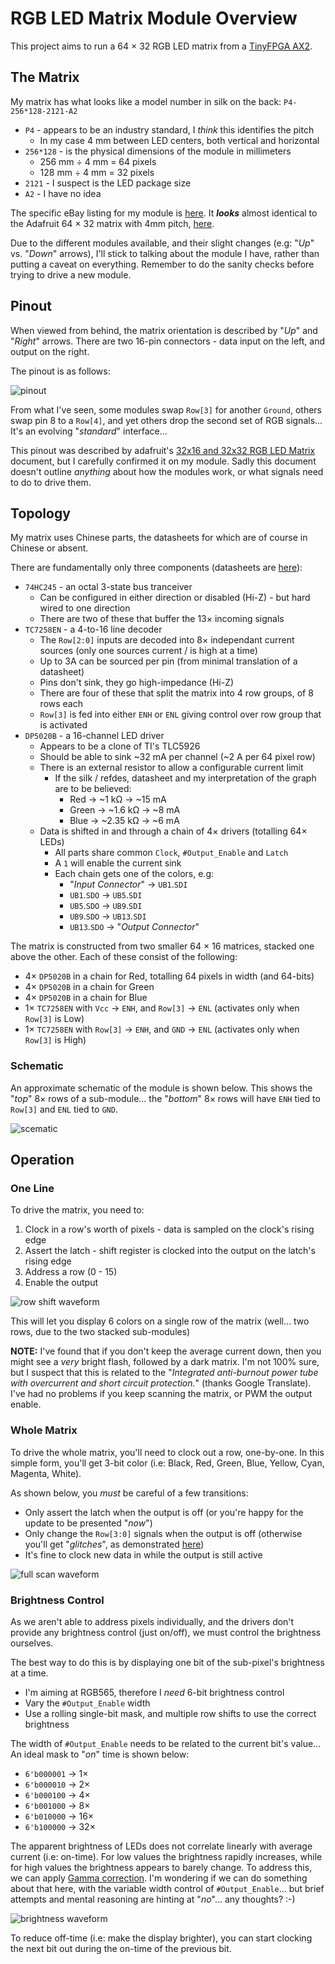 # RGB LED Matrix Module Overview

This project aims to run a 64 &times; 32 RGB LED matrix from a [TinyFPGA AX2](https://store.tinyfpga.com/products/tinyfpga-a2).

## The Matrix

My matrix has what looks like a model number in silk on the back: `P4-256*128-2121-A2`

  - `P4` - appears to be an industry standard, I _think_ this identifies the pitch
    - In my case 4 mm between LED centers, both vertical and horizontal
  - `256*128` - is the physical dimensions of the module in millimeters
    - 256 mm &divide; 4 mm = 64 pixels
    - 128 mm &divide; 4 mm = 32 pixels
  - `2121` - I suspect is the LED package size
  - `A2` - I have no idea

The specific eBay listing for my module is [here](https://www.ebay.co.uk/itm/x/272157054443).
It _**looks**_ almost identical to the Adafruit 64 &times; 32 matrix with 4mm pitch, [here](https://www.adafruit.com/product/2278).

Due to the different modules available, and their slight changes (e.g: "_Up_" vs. "_Down_" arrows), I'll stick to talking about the module I have, rather than putting a caveat on everything.
Remember to do the sanity checks before trying to drive a new module.

## Pinout

When viewed from behind, the matrix orientation is described by "_Up_" and "_Right_" arrows.
There are two 16-pin connectors - data input on the left, and output on the right.

The pinout is as follows:

![pinout](./rgb_led_matrix_pinout.svg)

From what I've seen, some modules swap `Row[3]` for another `Ground`, others swap pin 8 to a `Row[4]`, and yet others drop the second set of RGB signals...
It's an evolving "_standard_" interface...

This pinout was described by adafruit's [32x16 and 32x32 RGB LED Matrix](https://cdn-learn.adafruit.com/downloads/pdf/32x16-32x32-rgb-led-matrix.pdf) document, but I carefully confirmed it on my module.
Sadly this document doesn't outline _anything_ about how the modules work, or what signals need to do to drive them.

## Topology

My matrix uses Chinese parts, the datasheets for which are of course in Chinese or absent.

There are fundamentally only three components (datasheets are [here](./datasheets/)):

  - `74HC245` - an octal 3-state bus tranceiver
    - Can be configured in either direction or disabled (Hi-Z) - but hard wired to one direction
    - There are two of these that buffer the 13&times; incoming signals
  - `TC7258EN` - a 4-to-16 line decoder
    - The `Row[2:0]` inputs are decoded into 8&times; independant current sources (only one sources current / is high at a time)
    - Up to 3A can be sourced per pin (from minimal translation of a datasheet)
    - Pins don't sink, they go high-impedance (Hi-Z)
    - There are four of these that split the matrix into 4 row groups, of 8 rows each
    - `Row[3]` is fed into either `ENH` or `ENL` giving control over row group that is activated
  - `DP5020B` - a 16-channel LED driver
    - Appears to be a clone of TI's TLC5926
    - Should be able to sink ~32 mA per channel (~2 A per 64 pixel row)
    - There is an external resistor to allow a configurable current limit
      - If the silk / refdes, datasheet and my interpretation of the graph are to be believed:
        - Red &rarr; ~1 k&ohm; &rarr; ~15 mA
        - Green &rarr; ~1.6 k&ohm; &rarr; ~8 mA
        - Blue &rarr; ~2.35 k&ohm; &rarr; ~6 mA
    - Data is shifted in and through a chain of 4&times; drivers (totalling 64&times; LEDs)
      - All parts share common `Clock`, `#Output_Enable` and `Latch`
      - A `1` will enable the current sink
      - Each chain gets one of the colors, e.g:
        - "_Input Connector_" &rarr; `UB1`.`SDI`
        - `UB1`.`SDO` &rarr; `UB5`.`SDI`
        - `UB5`.`SDO` &rarr; `UB9`.`SDI`
        - `UB9`.`SDO` &rarr; `UB13`.`SDI`
        - `UB13`.`SDO` &rarr; "_Output Connector_"

The matrix is constructed from two smaller 64 &times; 16 matrices, stacked one above the other.
Each of these consist of the following:

  - 4&times; `DP5020B` in a chain for Red, totalling 64 pixels in width (and 64-bits)
  - 4&times; `DP5020B` in a chain for Green
  - 4&times; `DP5020B` in a chain for Blue
  - 1&times; `TC7258EN` with `Vcc` &rarr; `ENH`, and `Row[3]` &rarr; `ENL` (activates only when `Row[3]` is Low)
  - 1&times; `TC7258EN` with `Row[3]` &rarr; `ENH`, and `GND` &rarr; `ENL` (activates only when `Row[3]` is High)

### Schematic

An approximate schematic of the module is shown below.
This shows the "_top_" 8&times; rows of a sub-module... the "_bottom_" 8&times; rows will have `ENH` tied to `Row[3]` and `ENL` tied to `GND`.

![scematic](./rgb_led_matrix_schematic.svg)

## Operation

### One Line

To drive the matrix, you need to:

  1. Clock in a row's worth of pixels - data is sampled on the clock's rising edge
  2. Assert the latch - shift register is clocked into the output on the latch's rising edge
  3. Address a row (0 - 15)
  4. Enable the output

![row shift waveform](./row_shift.svg)

This will let you display 6 colors on a single row of the matrix (well... two rows, due to the two stacked sub-modules)

**NOTE:** I've found that if you don't keep the average current down, then you might see a _very_ bright flash, followed by a dark matrix.
I'm not 100% sure, but I suspect that this is related to the "_Integrated anti-burnout power tube with overcurrent and short circuit protection._" (thanks Google Translate).
I've had no problems if you keep scanning the matrix, or PWM the output enable.

### Whole Matrix

To drive the whole matrix, you'll need to clock out a row, one-by-one.
In this simple form, you'll get 3-bit color (i.e: Black, Red, Green, Blue, Yellow, Cyan, Magenta, White).

As shown below, you _must_ be careful of a few transitions:

  - Only assert the latch when the output is off (or you're happy for the update to be presented "_now_")
  - Only change the `Row[3:0]` signals when the output is off (otherwise you'll get "_glitches_", as demonstrated [here](https://www.youtube.com/watch?v=tG1vObOIVQ4))
  - It's fine to clock new data in while the output is still active

![full scan waveform](./full_scan.svg)

### Brightness Control

As we aren't able to address pixels individually, and the drivers don't provide any brightness control (just on/off), we must control the brightness ourselves.

The best way to do this is by displaying one bit of the sub-pixel's brightness at a time.

  - I'm aiming at RGB565, therefore I _need_ 6-bit brightness control
  - Vary the `#Output_Enable` width
  - Use a rolling single-bit mask, and multiple row shifts to use the correct brightness

The width of `#Output_Enable` needs to be related to the current bit's value... An ideal mask to "_on_" time is shown below:

  - `6'b000001` &rarr; 1&times;
  - `6'b000010` &rarr; 2&times;
  - `6'b000100` &rarr; 4&times;
  - `6'b001000` &rarr; 8&times;
  - `6'b010000` &rarr; 16&times;
  - `6'b100000` &rarr; 32&times;

The apparent brightness of LEDs does not correlate linearly with average current (i.e: on-time).
For low values the brightness rapidly increases, while for high values the brightness appears to barely change.
To address this, we can apply [Gamma correction](https://en.wikipedia.org/wiki/Gamma_correction).
I'm wondering if we can do something about that here, with the variable width control of `#Output_Enable`... but brief attempts and mental reasoning are hinting at "_no_"... any thoughts? :-)

![brightness waveform](./brightness.svg)

To reduce off-time (i.e: make the display brighter), you can start clocking the next bit out during the on-time of the previous bit.
